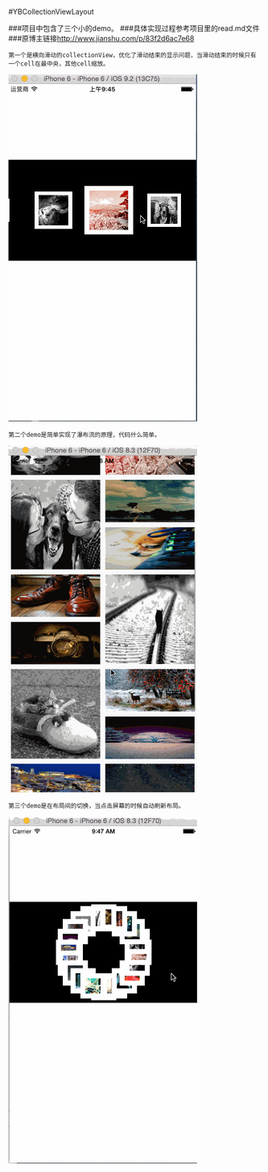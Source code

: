 #YBCollectionViewLayout

###项目中包含了三个小的demo。
###具体实现过程参考项目里的read.md文件
###原博主链接<http://www.jianshu.com/p/83f2d6ac7e68>


    第一个是横向滑动的collectionView，优化了滑动结束的显示问题，当滑动结束的时候只有一个cell在最中央，其他cell缩放。
![截图0](https://raw.githubusercontent.com/wangyingbo/YBCollectionViewLayout/master/screenShot/gif.gif)

    第二个demo是简单实现了瀑布流的原理，代码什么简单。
![截图1](https://raw.githubusercontent.com/wangyingbo/YBCollectionViewLayout/master/screenShot/gif1.gif)

    第三个demo是在布局间的切换，当点击屏幕的时候自动刷新布局。
![截图2](https://raw.githubusercontent.com/wangyingbo/YBCollectionViewLayout/master/screenShot/gif2.gif)
